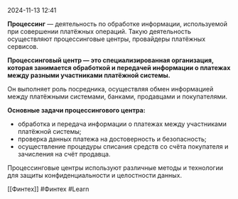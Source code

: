  2024-11-13 12:41

**Процессинг** — деятельность по обработке информации, используемой при совершении платёжных операций. Такую деятельность осуществляют процессинговые центры, провайдеры платёжных сервисов.

**Процессинговый центр — это специализированная организация, которая занимается обработкой и передачей информации о платежах между разными участниками платёжной системы.**

Он выполняет роль посредника, осуществляя обмен информацией между платёжными системами, банками, продавцами и покупателями.

**Основные задачи процессингового центра:**

- обработка и передача информации о платежах между участниками платёжной системы;
- проверка данных платежа на достоверность и безопасность;
- осуществление процедуры списания средств со счёта покупателя и зачисления на счёт продавца.

Процессинговые центры используют различные методы и технологии для защиты конфиденциальности и целостности данных.

[[Финтех]]
#Финтех 
#Learn